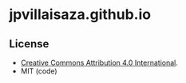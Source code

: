 # jpvillaisaza.github.io

## License

* [Creative Commons Attribution 4.0 International][cc-by].
* MIT (code)

[cc-by]: https://creativecommons.org/licenses/by/4.0/
